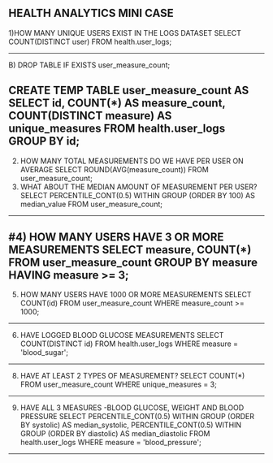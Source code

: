HEALTH ANALYTICS MINI CASE
----------------------------------------------------------------
1)HOW MANY UNIQUE USERS EXIST IN THE LOGS DATASET
SELECT
  COUNT(DISTINCT user)
FROM health.user_logs;
_________________________________________________________________
B)
DROP TABLE IF EXISTS user_measure_count;

CREATE TEMP TABLE user_measure_count AS
SELECT
   id,
   COUNT(*) AS measure_count,
   COUNT(DISTINCT measure) AS unique_measures
FROM health.user_logs
GROUP BY id;
---------------------------------------------------------------
2) HOW MANY TOTAL MEASUREMENTS DO WE HAVE PER USER ON AVERAGE
SELECT
  ROUND(AVG(measure_count))
FROM user_measure_count;
3) WHAT ABOUT THE MEDIAN AMOUNT OF MEASUREMENT PER USER?
   SELECT 
  PERCENTILE_CONT(0.5) WITHIN GROUP (ORDER BY 100) AS median_value
FROM user_measure_count;
------------------------------------------------------------------
#4) HOW MANY USERS HAVE 3 OR MORE MEASUREMENTS
   SELECT
  measure, COUNT(*)
FROM user_measure_count
GROUP BY measure
HAVING measure >= 3;
------------------------------------------------------------------
5) HOW MANY USERS HAVE 1000 OR MORE MEASUREMENTS
   SELECT
  COUNT(id)
FROM user_measure_count
WHERE measure_count >= 1000;
--------------------------------------------------------------------
6) HAVE LOGGED BLOOD GLUCOSE MEASUREMENTS
   SELECT
  COUNT(DISTINCT id)
FROM health.user_logs
WHERE measure = 'blood_sugar';
---------------------------------------------------------------------
8) HAVE AT LEAST 2 TYPES OF MEASUREMENT?
SELECT
  COUNT(*)
FROM user_measure_count
WHERE unique_measures = 3;
-----------------------------------------------------------------------
9) HAVE ALL 3 MEASURES -BLOOD GLUCOSE, WEIGHT AND BLOOD PRESSURE
   SELECT
  PERCENTILE_CONT(0.5) WITHIN GROUP (ORDER BY systolic) AS median_systolic,
  PERCENTILE_CONT(0.5) WITHIN GROUP (ORDER BY diastolic) AS median_diastolic
FROM health.user_logs
WHERE measure = 'blood_pressure';
------------------------------------------------------------------------------

